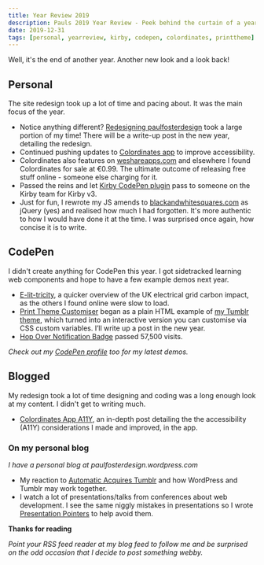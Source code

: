```yaml
---
title: Year Review 2019
description: Pauls 2019 Year Review - Peek behind the curtain of a years work, posts and coding.
date: 2019-12-31
tags: [personal, yearreview, kirby, codepen, colordinates, printtheme]
---
```

Well, it's the end of another year. Another new look and a look back!

## Personal

The site redesign took up a lot of time and pacing about. It was the main focus of the year.

* Notice anything different? [Redesigning paulfosterdesign](/) took a large portion of my time! There will be a write-up post in the new year, detailing the redesign. 
* Continued pushing updates to [Colordinates app](/blog/colordinates/) to improve accessibility.
* Colordinates also features on [weshareapps.com](https://weshareapps.com/app/colordinates/) and elsewhere I found Colordinates for sale at €0.99. The ultimate outcome of releasing free stuff online - someone else charging for it.
* Passed the reins and let [Kirby CodePen plugin](/blog/kirbytag-codepen/) pass to someone on the Kirby team for Kirby v3.
* Just for fun, I rewrote my JS amends to [blackandwhitesquares.com](/work/blackandwhitesquares/) as jQuery (yes) and realised how much I had forgotten. It's more authentic to how I would have done it at the time. I was surprised once again, how concise it is to write.

## CodePen

I didn't create anything for CodePen this year. I got sidetracked learning web components and hope to have a few example demos next year. 

* [E-lit-tricity](https://codepen.io/plfstr/full/OGXMdQ), a quicker overview of the UK electrical grid carbon impact, as the others I found online were slow to load.
* [Print Theme Customiser](https://codepen.io/plfstr/full/VwZqyjM) began as a plain HTML example of [my Tumblr theme](/work/print-theme/), which turned into an interactive version you can customise via CSS custom variables. I’ll write up a post in the new year.
* [Hop Over Notification Badge](/blog/hop-over-navigation/) passed 57,500 visits. 

_Check out my [CodePen profile](https://codepen.io/plfstr) too for my latest demos._

## Blogged

My redesign took a lot of time designing and coding was a long enough look at my content. I didn't get to writing much. 

* [Colordinates App A11Y](/blog/colordinates-app-a11y/), an in-depth post detailing the the accessibility (A11Y) considerations I made and improved, in the app.

### On my personal blog 

_I have a personal blog at paulfosterdesign.wordpress.com_

* My reaction to [Automatic Acquires Tumblr](https://paulfosterdesign.wordpress.com/2019/08/14/automatic-acquires-tumblr/) and how WordPress and Tumblr may work together.
* I watch a lot of presentations/talks from conferences about web development. I see the same niggly mistakes in presentations so I wrote [Presentation Pointers](https://paulfosterdesign.wordpress.com/2019/10/23/presentation-pointers/) to help avoid them.

**Thanks for reading**

_Point your RSS feed reader at my blog feed to follow me and be surprised on the odd occasion that I decide to post something webby._

